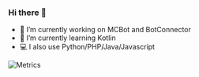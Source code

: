 ### Hi there 👋  
- 🔭 I’m currently working on MCBot and BotConnector  
- 🌱 I’m currently learning Kotlin  
- 💻 I also use Python/PHP/Java/Javascript  

![Metrics](https://metrics.lecoq.io/hank9999?template=classic&languages=1&activity=1&languages.limit=8&languages.colors=github&languages.threshold=0%25&activity.limit=5&activity.days=14&activity.filter=all&activity.visibility=all&activity.timestamps=false&config.timezone=Asia%2FShanghai)
